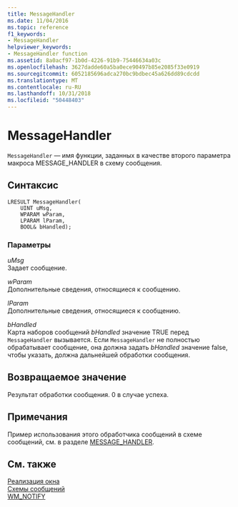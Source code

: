```yaml
---
title: MessageHandler
ms.date: 11/04/2016
ms.topic: reference
f1_keywords:
- MessageHandler
helpviewer_keywords:
- MessageHandler function
ms.assetid: 8a0acf97-1b0d-4226-91b9-75446634a03c
ms.openlocfilehash: 3627dadde60a5ba0ece90497b85e2085f33e0919
ms.sourcegitcommit: 6052185696adca270bc9bdbec45a626dd89cdcdd
ms.translationtype: MT
ms.contentlocale: ru-RU
ms.lasthandoff: 10/31/2018
ms.locfileid: "50448403"
---
```

# <a name="messagehandler"></a>MessageHandler

`MessageHandler` — имя функции, заданных в качестве второго параметра макроса MESSAGE_HANDLER в схему сообщения.

## <a name="syntax"></a>Синтаксис

```
LRESULT MessageHandler(
    UINT uMsg,
    WPARAM wParam,
    LPARAM lParam,
    BOOL& bHandled);
```

### <a name="parameters"></a>Параметры

*uMsg*<br/>
Задает сообщение.

*wParam*<br/>
Дополнительные сведения, относящиеся к сообщению.

*lParam*<br/>
Дополнительные сведения, относящиеся к сообщению.

*bHandled*<br/>
Карта наборов сообщений *bHandled* значение TRUE перед `MessageHandler` вызывается. Если `MessageHandler` не полностью обрабатывает сообщение, она должна задать *bHandled* значение false, чтобы указать, должна дальнейшей обработки сообщения.

## <a name="return-value"></a>Возвращаемое значение

Результат обработки сообщения. 0 в случае успеха.

## <a name="remarks"></a>Примечания

Пример использования этого обработчика сообщений в схеме сообщений, см. в разделе [MESSAGE_HANDLER](reference/message-map-macros-atl.md#message_handler).

## <a name="see-also"></a>См. также

[Реализация окна](../atl/implementing-a-window.md)<br/>
[Схемы сообщений](../atl/message-maps-atl.md)<br/>
[WM_NOTIFY](https://msdn.microsoft.com/library/windows/desktop/bb775583)
